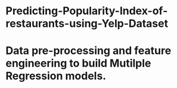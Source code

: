# Predicting-Popularity-Index-of-restaurants-using-Yelp-Dataset
# Data pre-processing and feature engineering to build Mutilple Regression models.
